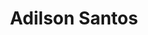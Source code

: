 <h1 align="center"> Adilson Santos </h1>

<!--
**afsanto/afsanto** is a ✨ _special_ ✨ repository because its `README.md` (this file) appears on your GitHub profile.
<h5 align="center"> Welcome to my GitHub </h5>
Here are some ideas to get you started:

- 🔭 I’m currently working on my skills to become a programmer
- 🌱 I’m currently learning javascript
- 👯 I’m looking to collaborate on ...
- 🤔 I’m looking for help with ...
- 💬 Ask me about ...
- 📫 How to reach me: adilson.fernado@gmail.com
- 😄 Pronouns: ...
- ⚡ Fun fact:I'm 57 years old but I didn't give up on learning
-->
